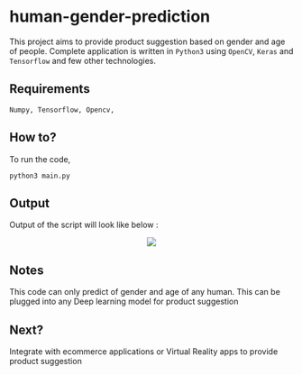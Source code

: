 # human-gender-prediction
This project aims to provide product suggestion based on gender and age of people. Complete application is written in `Python3` using `OpenCV`, `Keras` and `Tensorflow` and few other technologies.

## Requirements
```
Numpy, Tensorflow, Opencv,
```

## How to?
To run the code,
```
python3 main.py
```

## Output
Output of the script will look like below :

<p align="center">
    <a href="#">
        <img src="https://raw.githubusercontent.com/iamshreeram/human-gender-detection/master/resources/genderprediction.gif" />
    </a>
    <br>
</p>


## Notes
This code can only predict of gender and age of any human. This can be plugged into any Deep learning model for product suggestion

## Next?
Integrate with ecommerce applications or Virtual Reality apps to provide product suggestion